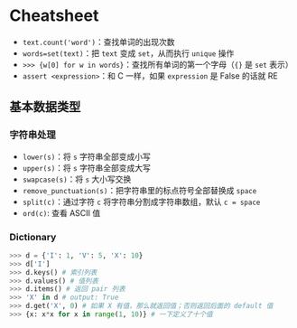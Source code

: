 # Cheatsheet

- `text.count('word')`：查找单词的出现次数
- `words=set(text)`：把 `text` 变成 `set`，从而执行 `unique` 操作
- `>>> {w[0] for w in words}`：查找所有单词的第一个字母（`{}` 是 `set` 表示）
- `assert <expression>`：和 C 一样，如果 `expression` 是 False 的话就 RE



## 基本数据类型

### 字符串处理

- `lower(s)`：将 `s` 字符串全部变成小写
- `upper(s)`：将 `s` 字符串全部变成大写
- `swapcase(s)`：将 `s` 大小写交换
- `remove_punctuation(s)`：把字符串里的标点符号全部替换成 `space`
- `split(c)`：通过字符 `c` 将字符串分割成字符串数组，默认 `c = space`
- `ord(c)`: 查看 ASCII 值



### Dictionary

```python
>>> d = {'I': 1, 'V': 5, 'X': 10}
>>> d['I']
>>> d.keys() # 索引列表
>>> d.values() # 值列表
>>> d.items() # 返回 pair 列表
>>> 'X' in d # output: True
>>> d.get('X', 0) # 如果 X 有值，那么就返回值；否则返回后面的 default 值
>>> {x: x*x for x in range(1, 10)} # 一下定义了十个值
```

